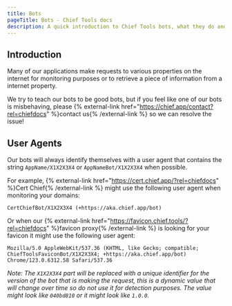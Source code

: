 ```yaml
---
title: Bots
pageTitle: Bots - Chief Tools docs
description: A quick introduction to Chief Tools bots, what they do and how you can detect them.
---
```


## Introduction

Many of our applications make requests to various properties on the internet for monitoring purposes or to retrieve a piece of information from a internet property.

We try to teach our bots to be good bots, but if you feel like one of our bots is misbehaving, please {% external-link href="https://chief.app/contact?rel=chiefdocs" %}contact us{% /external-link %} so we can resolve the issue!

## User Agents

Our bots will always identify themselves with a user agent that contains the string `AppName/X1X2X3X4` or `AppNameBot/X1X2X3X4` when possible.

For example, {% external-link href="https://cert.chief.app/?rel=chiefdocs" %}Cert Chief{% /external-link %} might use the following user agent when monitoring your domains:

```
CertChiefBot/X1X2X3X4 (+https://aka.chief.app/bot)
```

Or when our {% external-link href="https://favicon.chief.tools/?rel=chiefdocs" %}favicon proxy{% /external-link %} is looking for your favicon it might use the following user agent:

```
Mozilla/5.0 AppleWebKit/537.36 (KHTML, like Gecko; compatible; ChiefToolsFaviconBot/X1X2X3X4; +https://aka.chief.app/bot) Chrome/123.0.6312.58 Safari/537.36
```

_Note: The `X1X2X3X4` part will be replaced with a unique identifier for the version of the bot that is making the request, this is a dynamic value that will change over time so do not use it for detection purposes. The value might look like `040bd810` or it might look like `1.0.0`._

